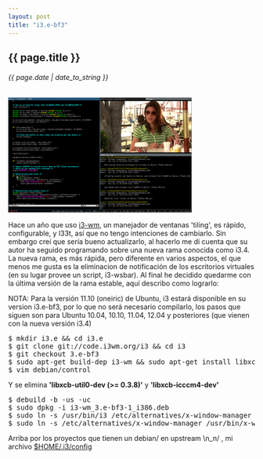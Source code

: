 ```yaml
---
layout: post
title: "i3.e-bf3"
---
```


## {{ page.title }}
###### {{ page.date | date_to_string }}

[![](/assets/img/36.png)](http://i3wm.org/screenshots/)

Hace un año que uso [i3-wm](http://i3wm.org), un manejador de ventanas 'tiling', es rápido, configurable, y l33t, así que no tengo intenciones de cambiarlo. Sin embargo creí que sería bueno actualizarlo, al hacerlo me di cuenta que su autor ha seguido programando sobre una nueva rama conocida como i3.4. La nueva rama, es más rápida, pero diferente en varios aspectos, el que menos me gusta es la eliminacion de notificación de los escritorios virtuales (en su lugar provee un script, i3-wsbar). Al final he decidido quedarme con la última versión de la rama estable, aquí describo como lograrlo:

NOTA: Para la versión 11.10 (oneiric) de Ubuntu, i3 estará disponible en su version i3.e-bf3, por lo que no será necesario compilarlo, los pasos que siguen son para Ubuntu 10.04, 10.10, 11.04, 12.04 y posteriores (que vienen con la nueva versión i3.4)

<pre class="sh_sh">
$ mkdir i3.e &amp;&amp; cd i3.e
$ git clone git://code.i3wm.org/i3 &amp;&amp; cd i3
$ git checkout 3.e-bf3
$ sudo apt-get build-dep i3-wm &amp;&amp; sudo apt-get install libxcb-randr0-dev libyajl-dev
$ vim debian/control 
</pre>

Y se elimina **'libxcb-util0-dev (>= 0.3.8)'** y **'libxcb-icccm4-dev'**

<pre class="sh_sh">
$ debuild -b -us -uc
$ sudo dpkg -i i3-wm_3.e-bf3-1_i386.deb
$ sudo ln -s /usr/bin/i3 /etc/alternatives/x-window-manager
$ sudo ln -s /etc/alternatives/x-window-manager /usr/bin/x-window-manager
</pre>

Arriba por los proyectos que tienen un debian/ en upstream \n_n/ , mi archivo [$HOME/.i3/config](https://gist.github.com/1223434)
